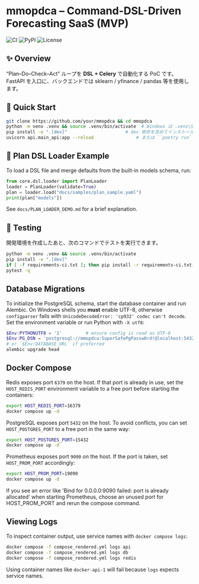 # mmopdca – Command-DSL-Driven Forecasting SaaS (MVP)

![CI](https://github.com/***/actions/workflows/ci.yml/badge.svg)
![PyPI](https://img.shields.io/pypi/v/mmopdca)
![License](https://img.shields.io/github/license/***)  <!-- 好みでバッジ追加 -->

## ✨ Overview
“Plan–Do–Check–Act” ループを **DSL + Celery** で自動化する PoC です。
FastAPI を入口に、バックエンドでは sklearn / yfinance / pandas 等を使用します。

## 🚀 Quick Start
```bash
git clone https://github.com/your/mmopdca && cd mmopdca
python -m venv .venv && source .venv/bin/activate  # Windows は .venv\Scripts\Activate
pip install -e ".[dev]"                      # dev 依存を含めてインストール
uvicorn api.main_api:app --reload                # または ``poetry run``
```

## 📝 Plan DSL Loader Example
To load a DSL file and merge defaults from the built-in models schema, run:
```python
from core.dsl.loader import PlanLoader
loader = PlanLoader(validate=True)
plan = loader.load("docs/samples/plan_sample.yaml")
print(plan["models"])
```
See `docs/PLAN_LOADER_DEMO.md` for a brief explanation.

## 🧪 Testing
開発環境を作成したあと、次のコマンドでテストを実行できます。
```bash
python -m venv .venv && source .venv/bin/activate
pip install -e ".[dev]"
if [ -f requirements-ci.txt ]; then pip install -r requirements-ci.txt; fi
pytest -q
```
## Database Migrations
To initialize the PostgreSQL schema, start the database container and run Alembic.
On Windows shells you **must** enable UTF-8, otherwise ``configparser`` fails
with ``UnicodeDecodeError: 'cp932' codec can't decode``. Set the environment
variable or run Python with ``-X utf8``:

```powershell
$Env:PYTHONUTF8 = '1'         # ensure config is read as UTF-8
$Env:PG_DSN = 'postgresql://mmopdca:SuperSafePgPassw0rd!@localhost:5432/mmopdca'
# or `$Env:DATABASE_URL` if preferred
alembic upgrade head
```

## Docker Compose
Redis exposes port `6379` on the host. If that port is already in use,
set the `HOST_REDIS_PORT` environment variable to a free port before
starting the containers:

```bash
export HOST_REDIS_PORT=16379
docker compose up -d
```

PostgreSQL exposes port `5432` on the host. To avoid conflicts, you can
set `HOST_POSTGRES_PORT` to a free port in the same way:

```bash
export HOST_POSTGRES_PORT=15432
docker compose up -d
```

Prometheus exposes port `9090` on the host. If the port is taken,
set `HOST_PROM_PORT` accordingly:

```bash
export HOST_PROM_PORT=19090
docker compose up -d
```
If you see an error like 'Bind for 0.0.0.0:9090 failed: port is already allocated' when starting Prometheus, choose an unused port for HOST_PROM_PORT and rerun the compose command.
## Viewing Logs
To inspect container output, use service names with `docker compose logs`:
```bash
docker compose -f compose_rendered.yml logs api
docker compose -f compose_rendered.yml logs db
docker compose -f compose_rendered.yml logs redis
```
Using container names like `docker-api-1` will fail because `logs` expects service names.
